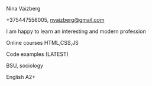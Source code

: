 Nina Vaizberg

+375447556005, nvaizberg@gmail.com

I am happy to learn an interesting and modern profession

Online courses HTML,CSS,JS

Code examples (LATEST)

BSU, sociology

English А2+
